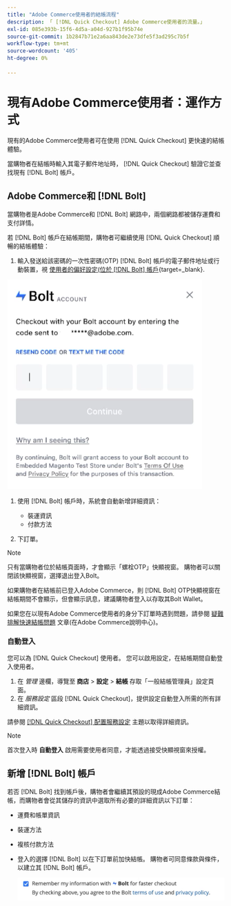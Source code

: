 ```yaml
---
title: "Adobe Commerce使用者的結帳流程"
description: 「 [!DNL Quick Checkout] Adobe Commerce使用者的流量。」
exl-id: 085e393b-15f6-4d5a-a04d-927b1f95b74e
source-git-commit: 1b2847b71e2a6aa843de2e73dfe5f3ad295c7b5f
workflow-type: tm+mt
source-wordcount: '405'
ht-degree: 0%

---
```


# 現有Adobe Commerce使用者：運作方式

現有的Adobe Commerce使用者可在使用 [!DNL Quick Checkout] 更快速的結帳體驗。

當購物者在結帳時輸入其電子郵件地址時， [!DNL Quick Checkout] 驗證它並查找現有 [!DNL Bolt] 帳戶。

## Adobe Commerce和 [!DNL Bolt]

當購物者是Adobe Commerce和 [!DNL Bolt] 網路中，兩個網路都被儲存運費和支付詳情。

若 [!DNL Bolt] 帳戶在結帳期間，購物者可繼續使用 [!DNL Quick Checkout] 順暢的結帳體驗：

1. 輸入發送給該密碼的一次性密碼(OTP) [!DNL Bolt] 帳戶的電子郵件地址或行動裝置，視 [使用者的偏好設定(位於 [!DNL Bolt] 帳戶](https://help.bolt.com/shoppers/account/account-settings/#how-to-set-preferred-login-method){target=_blank}.

![OTP快顯視窗](assets/pop-up.png)

1. 使用 [!DNL Bolt] 帳戶時，系統會自動新增詳細資訊：

   - 裝運資訊
   - 付款方法

1. 下訂單。

>[!NOTE]
>
> 只有當購物者位於結帳頁面時，才會顯示「螺栓OTP」快顯視窗。 購物者可以關閉該快顯視窗，選擇退出登入Bolt。

如果購物者在結帳前已登入Adobe Commerce，則 [!DNL Bolt] OTP快顯視窗在結帳期間不會顯示，但會顯示訊息，建議購物者登入以存取其Bolt Wallet。

如果您在以現有Adobe Commerce使用者的身分下訂單時遇到問題，請參閱 [疑難排解快速結帳問題](https://experienceleague.adobe.com/docs/commerce-knowledge-base/kb/troubleshooting/miscellaneous/quick-checkout-issues.html) 文章(在Adobe Commerce說明中心)。

### 自動登入

您可以為 [!DNL Quick Checkout] 使用者。 您可以啟用設定，在結帳期間自動登入使用者。

1. 在 _管理_ 邊欄，導覽至 **商店** > **設定** > **結帳** 存取「一般結帳管理員」設定頁面。
1. 在 _服務設定_ 區段 [!DNL Quick Checkout]，提供設定自動登入所需的所有詳細資訊。

請參閱 [[!DNL Quick Checkout] 配置服務設定](../quick-checkout/onboarding.md#configure-service-settings) 主題以取得詳細資訊。

>[!NOTE]
>
> 首次登入時 **自動登入** 啟用需要使用者同意，才能透過接受快顯視窗來授權。

## 新增 [!DNL Bolt] 帳戶

若否 [!DNL Bolt] 找到帳戶後，購物者會繼續其預設的現成Adobe Commerce結帳，而購物者會從其儲存的資訊中選取所有必要的詳細資訊以下訂單：

- 運費和帳單資訊
- 裝運方法
- 複核付款方法
- 登入的選擇 [!DNL Bolt] 以在下訂單前加快結帳。 購物者可同意條款與條件，以建立其 [!DNL Bolt] 帳戶。

   ![記住 [!DNL Bolt]](assets/checkbox-remember-bolt.png)

